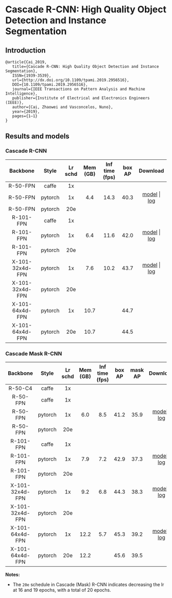# Cascade R-CNN: High Quality Object Detection and Instance Segmentation

## Introduction
```
@article{Cai_2019,
   title={Cascade R-CNN: High Quality Object Detection and Instance Segmentation},
   ISSN={1939-3539},
   url={http://dx.doi.org/10.1109/tpami.2019.2956516},
   DOI={10.1109/tpami.2019.2956516},
   journal={IEEE Transactions on Pattern Analysis and Machine Intelligence},
   publisher={Institute of Electrical and Electronics Engineers (IEEE)},
   author={Cai, Zhaowei and Vasconcelos, Nuno},
   year={2019},
   pages={1–1}
}
```

## Results and models

### Cascade R-CNN

|    Backbone     |  Style  | Lr schd | Mem (GB) | Inf time (fps) | box AP | Download |
| :-------------: | :-----: | :-----: | :------: | :------------: | :----: |:--------:|
|    R-50-FPN     |  caffe  |   1x    |          |                |        | |
|    R-50-FPN     | pytorch |   1x    |   4.4    |      14.3      |  40.3  | [model](https://open-mmlab.s3.ap-northeast-2.amazonaws.com/mmdetection/v2.0/cascade_rcnn/cascade_rcnn_r50_fpn_1x_coco/cascade_rcnn_r50_fpn_1x_coco_20200316-3dc56deb.pth) &#124; [log](https://open-mmlab.s3.ap-northeast-2.amazonaws.com/mmdetection/v2.0/cascade_rcnn/cascade_rcnn_r50_fpn_1x_coco/cascade_rcnn_r50_fpn_1x_coco_20200316_214748.log.json) |
|    R-50-FPN     | pytorch |   20e   |          |                |        | |
|    R-101-FPN    |  caffe  |   1x    |          |                |        | |
|    R-101-FPN    | pytorch |   1x    |   6.4    |      11.6      |  42.0  | [model](https://open-mmlab.s3.ap-northeast-2.amazonaws.com/mmdetection/v2.0/cascade_rcnn/cascade_rcnn_r101_fpn_1x_coco/cascade_rcnn_r101_fpn_1x_coco_20200317-0b6a2fbf.pth) &#124; [log](https://open-mmlab.s3.ap-northeast-2.amazonaws.com/mmdetection/v2.0/cascade_rcnn/cascade_rcnn_r101_fpn_1x_coco/cascade_rcnn_r101_fpn_1x_coco_20200317_101744.log.json) |
|    R-101-FPN    | pytorch |   20e   |          |                |        | |
| X-101-32x4d-FPN | pytorch |   1x    |   7.6    |      10.2      |  43.7  | [model](https://open-mmlab.s3.ap-northeast-2.amazonaws.com/mmdetection/v2.0/cascade_rcnn/cascade_rcnn_x101_32x4d_fpn_1x_coco/cascade_rcnn_x101_32x4d_fpn_1x_coco_20200316-95c2deb6.pth) &#124; [log](https://open-mmlab.s3.ap-northeast-2.amazonaws.com/mmdetection/v2.0/cascade_rcnn/cascade_rcnn_x101_32x4d_fpn_1x_coco/cascade_rcnn_x101_32x4d_fpn_1x_coco_20200316_055608.log.json) |
| X-101-32x4d-FPN | pytorch |   20e   |          |                |        | |
| X-101-64x4d-FPN | pytorch |   1x    |  10.7    |                | 44.7   | |
| X-101-64x4d-FPN | pytorch |   20e   |  10.7    |                | 44.5   | |


### Cascade Mask R-CNN

|    Backbone     |  Style  | Lr schd | Mem (GB) | Inf time (fps) | box AP | mask AP | Download |
| :-------------: | :-----: | :-----: | :------: | :------------: | :----: | :-----: | :----------------: |
|     R-50-C4     |  caffe  |   1x    |          |                |        |         | |
|    R-50-FPN     |  caffe  |   1x    |          |                |        |         | |
|    R-50-FPN     | pytorch |   1x    |  6.0     |  8.5           | 41.2   | 35.9    | [model](https://open-mmlab.s3.ap-northeast-2.amazonaws.com/mmdetection/v2.0/cascade_rcnn/cascade_mask_rcnn_r50_fpn_1x_coco/cascade_mask_rcnn_r50_fpn_1x_coco_20200203-9d4dcb24.pth) &#124; [log](https://open-mmlab.s3.ap-northeast-2.amazonaws.com/mmdetection/v2.0/cascade_rcnn/cascade_mask_rcnn_r50_fpn_1x_coco/cascade_mask_rcnn_r50_fpn_1x_coco_20200203_170449.log.json) |
|    R-50-FPN     | pytorch |   20e   |          |                |        |         | |
|    R-101-FPN    |  caffe  |   1x    |          |                |        |         | |
|    R-101-FPN    | pytorch |   1x    |  7.9     |  7.2           | 42.9   | 37.3    | [model](https://open-mmlab.s3.ap-northeast-2.amazonaws.com/mmdetection/v2.0/cascade_rcnn/cascade_mask_rcnn_r101_fpn_1x_coco/cascade_mask_rcnn_r101_fpn_1x_coco_20200203-befdf6ee.pth) &#124; [log](https://open-mmlab.s3.ap-northeast-2.amazonaws.com/mmdetection/v2.0/cascade_rcnn/cascade_mask_rcnn_r101_fpn_1x_coco/cascade_mask_rcnn_r101_fpn_1x_coco_20200203_092521.log.json) |
|    R-101-FPN    | pytorch |   20e   |          |                |        |         | |
| X-101-32x4d-FPN | pytorch |   1x    |  9.2     |  6.8           | 44.3   | 38.3    | [model](https://open-mmlab.s3.ap-northeast-2.amazonaws.com/mmdetection/v2.0/cascade_rcnn/cascade_mask_rcnn_x101_32x4d_fpn_1x_coco/cascade_mask_rcnn_x101_32x4d_fpn_1x_coco_20200201-0f411b1f.pth) &#124; [log](https://open-mmlab.s3.ap-northeast-2.amazonaws.com/mmdetection/v2.0/cascade_rcnn/cascade_mask_rcnn_x101_32x4d_fpn_1x_coco/cascade_mask_rcnn_x101_32x4d_fpn_1x_coco_20200201_052416.log.json) |
| X-101-32x4d-FPN | pytorch |   20e   |          |                |        |         | |
| X-101-64x4d-FPN | pytorch |   1x    |  12.2    |  5.7           | 45.3   | 39.2    | [model](https://open-mmlab.s3.ap-northeast-2.amazonaws.com/mmdetection/v2.0/cascade_rcnn/cascade_mask_rcnn_x101_64x4d_fpn_1x_coco/cascade_mask_rcnn_x101_64x4d_fpn_1x_coco_20200203-9a2db89d.pth) &#124; [log](https://open-mmlab.s3.ap-northeast-2.amazonaws.com/mmdetection/v2.0/cascade_rcnn/cascade_mask_rcnn_x101_64x4d_fpn_1x_coco/cascade_mask_rcnn_x101_64x4d_fpn_1x_coco_20200203_044059.log.json) |
| X-101-64x4d-FPN | pytorch |   20e   |  12.2   |                 | 45.6     |39.5   | |

**Notes:**

- The `20e` schedule in Cascade (Mask) R-CNN indicates decreasing the lr at 16 and 19 epochs, with a total of 20 epochs.
